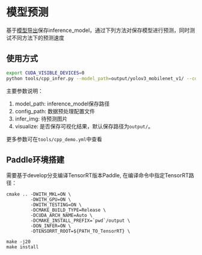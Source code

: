 # 模型预测

基于[模型导出](EXPORT_MODEL.md)保存inference_model，通过下列方法对保存模型进行预测，同时测试不同方法下的预测速度

## 使用方式

```bash
export CUDA_VISIBLE_DEVICES=0
python tools/cpp_infer.py --model_path=output/yolov3_mobilenet_v1/ --config_path=tools/cpp_demo.yml --infer_img=demo/000000570688.jpg --visualize
```


主要参数说明：

1. model_path: inference_model保存路径
2. config_path: 数据预处理配置文件
3. infer_img: 待预测图片
4. visualize: 是否保存可视化结果，默认保存路径为```output/```。


更多参数可在```tools/cpp_demo.yml```中查看


## Paddle环境搭建

需要基于develop分支编译TensorRT版本Paddle, 在编译命令中指定TensorRT路径：

```
cmake .. -DWITH_MKL=ON \
         -DWITH_GPU=ON \
         -DWITH_TESTING=ON \
         -DCMAKE_BUILD_TYPE=Release \
         -DCUDA_ARCH_NAME=Auto \
         -DCMAKE_INSTALL_PREFIX=`pwd`/output \
         -DON_INFER=ON \
         -DTENSORRT_ROOT=${PATH_TO_TensorRT} \

make -j20
make install
```


